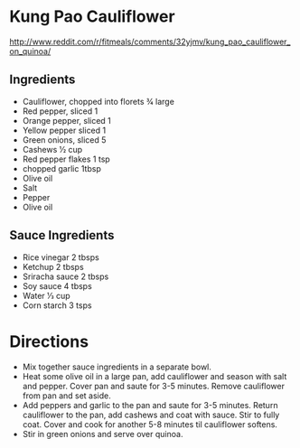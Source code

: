 # Kung Pao Cauliflower
http://www.reddit.com/r/fitmeals/comments/32yjmv/kung_pao_cauliflower_on_quinoa/

## Ingredients
* Cauliflower, chopped into florets 3⁄4 large
* Red pepper, sliced 1
* Orange pepper, sliced 1
* Yellow pepper sliced 1
* Green onions, sliced 5
* Cashews 1⁄2 cup
* Red pepper flakes 1 tsp
* chopped garlic 1tbsp
* Olive oil
* Salt
* Pepper
* Olive oil

## Sauce Ingredients
* Rice vinegar 2 tbsps
* Ketchup 2 tbsps
* Sriracha sauce 2 tbsps
* Soy sauce 4 tbsps
* Water 1⁄3 cup
* Corn starch 3 tsps

# Directions
* Mix together sauce ingredients in a separate bowl.
* Heat some olive oil in a large pan, add cauliflower and season with salt and pepper. Cover pan and saute for 3-5 minutes. Remove cauliflower from pan and set aside.
* Add peppers and garlic to the pan and saute for 3-5 minutes. Return cauliflower to the pan, add cashews and coat with sauce. Stir to fully coat. Cover and cook for another 5-8 minutes til cauliflower softens.
* Stir in green onions and serve over quinoa.
